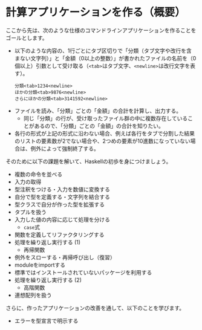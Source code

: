 # 計算アプリケーションを作る（概要）

ここから先は、次のような仕様のコマンドラインアプリケーションを作ることをゴールとします。

- 以下のような内容の、1行ごとにタブ区切りで「分類（タブ文字や改行を含まない文字列）」と「金額（0以上の整数）」が書かれたファイルの名前を（0個以上）引数として受け取る（`<tab>`はタブ文字、`<newline>`は改行文字を表す）。  
  ```
  分類<tab>1234<newline>
  ほかの分類<tab>9876<newline>
  さらにほかの分類<tab>3141592<newline>
  ```
- ファイルを読み、「分類」ごとの「金額」の合計を計算し、出力する。
    - 同じ「分類」の行が、受け取ったファイル群の中に複数存在していることがあるので、「分類」ごとの「金額」の合計を知りたい。
- 各行の形式が上記の形式に沿わない場合、例えば各行をタブで分割した結果のリストの要素数が2でない場合や、2つめの要素が10進数になっていない場合は、例外によって強制終了する。

そのために以下の課題を解いて、Haskellの初歩を身につけましょう。

- 複数の命令を並べる
- 入力の取得
- 型注釈をつける・入力を数値に変換する
- 自分で型を定義する・文字列を結合する
- 型クラスで自分が作った型を拡張する
- タプルを扱う
- 入力した値の内容に応じて処理を分ける
    - `case`式
- 関数を定義してリファクタリングする
- 処理を繰り返し実行する (1)
    - 再帰関数
- 例外をスローする・再帰呼び出し（復習）
- moduleをimportする
- 標準ではインストールされていないパッケージを利用する
- 処理を繰り返し実行する (2)
    - 高階関数
- 連想配列を扱う

さらに、作ったアプリケーションの改善を通して、以下のことを学びます。

- エラーを型宣言で明示する

